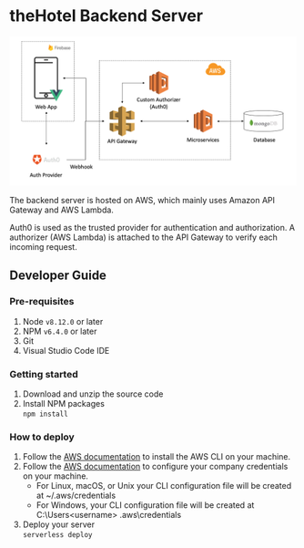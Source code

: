 # theHotel Backend Server

<img src="docs/architecture_diagram.png" width="600"><br>

The backend server is hosted on AWS, which mainly uses Amazon API Gateway and AWS Lambda.

Auth0 is used as the trusted provider for authentication and authorization. A authorizer (AWS Lambda) is attached to the API Gateway to verify each incoming request.

## Developer Guide

### Pre-requisites
1. Node `v8.12.0` or later
2. NPM `v6.4.0` or later
3. Git
4. Visual Studio Code IDE

### Getting started
1. Download and unzip the source code
2. Install NPM packages  
   `npm install`

### How to deploy
1. Follow the [AWS documentation](https://docs.aws.amazon.com/cli/latest/userguide/installing.html) to install the AWS CLI on your machine.
2. Follow the [AWS documentation](https://docs.aws.amazon.com/cli/latest/userguide/cli-chap-getting-started.html) to configure your company credentials on your machine.
   - For Linux, macOS, or Unix your CLI configuration file will be created at ~/.aws/credentials
   - For Windows, your CLI configuration file will be created at C:\Users\<username> \.aws\credentials
3. Deploy your server  
   `serverless deploy`

